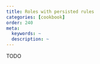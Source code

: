 ```yaml
---
title: Roles with persisted rules
categories: [cookbook]
order: 240
meta:
  keywords: ~
  description: ~
---
```


TODO